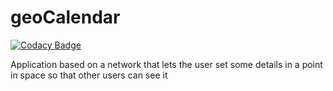 # geoCalendar
[![Codacy Badge](https://api.codacy.com/project/badge/Grade/69da1153a8464596a1564d3589e309e3)](https://www.codacy.com/manual/CremaLuca/geoCalendar?utm_source=github.com&amp;utm_medium=referral&amp;utm_content=CremaLuca/geoCalendar&amp;utm_campaign=Badge_Grade)

Application based on a network that lets the user set some details in a point in space so that other users can see it
